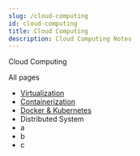```yaml
---
slug: /cloud-computing
id: cloud-computing
title: Cloud Computing
description: Cloud Computing Notes
---
```


Cloud Computing

All pages


- [Virtualization](/cloud-computing/virtualization)
- [Containerization](/cloud-computing/containerization)
- [Docker & Kubernetes](/cloud-computing/docker-and-kubernetes)
- Distributed System
- a
- b
- c
